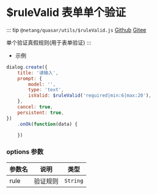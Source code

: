 # $ruleValid 表单单个验证

::: tip
`@netang/quasar/utils/$ruleValid.js` [Github](https://github.com/netangsoft/netang-quasar/blob/main/utils/%24ruleValid.js) [Gitee](https://gitee.com/jinmarcus/netang-quasar/blob/main/utils/%24ruleValid.js)

单个验证真假规则(用于表单验证)
:::

- 示例

```javascript
dialog.create({
    title: '请输入',
    prompt: {
        model: '',
        type: 'text',
        isValid: $ruleValid('required|min:6|max:20'),
    },
    cancel: true,
    persistent: true,
})
    .onOk(function(data) {

    })
```

### options 参数

| 参数名                  | 说明          | 类型         |
|----------------------|-------------|------------|
| rule                 | 验证规则        | `String`   |
